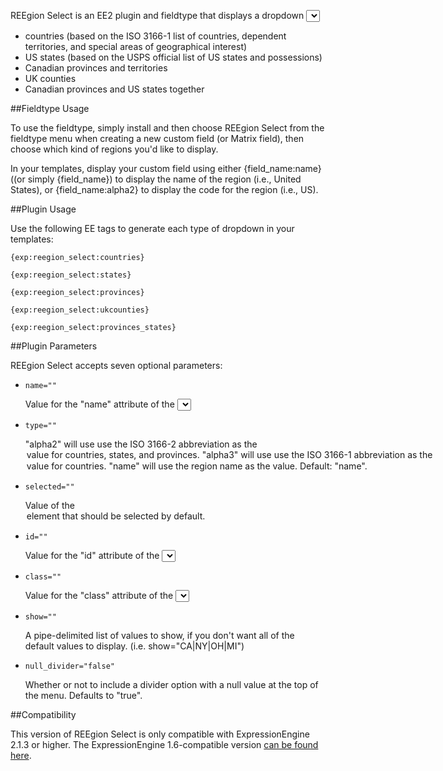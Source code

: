 REEgion Select is an EE2 plugin and fieldtype that displays a dropdown <select> list of:

- countries (based on the ISO 3166-1 list of countries, dependent territories, and special areas of geographical interest)
- US states (based on the USPS official list of US states and possessions)
- Canadian provinces and territories
- UK counties
- Canadian provinces and US states together

##Fieldtype Usage

To use the fieldtype, simply install and then choose REEgion Select from the fieldtype menu when creating a new custom field (or Matrix field), then choose which kind of regions you'd like to display.

In your templates, display your custom field using either {field_name:name} ((or simply {field_name}) to display the name of the region  (i.e., United States), or {field_name:alpha2} to display the code for the region (i.e., US).

##Plugin Usage

Use the following EE tags to generate each type of dropdown in your templates:

`{exp:reegion_select:countries}`

`{exp:reegion_select:states}`

`{exp:reegion_select:provinces}`

`{exp:reegion_select:ukcounties}`

`{exp:reegion_select:provinces_states}`

##Plugin Parameters

REEgion Select accepts seven optional parameters:

- `name=""`

   Value for the "name" attribute of the <select> menu. Defaults: "country", "state", "province", "county", "province_state".

- `type=""`

   "alpha2" will use use the ISO 3166-2 abbreviation as the <option> value for countries, states, and provinces. "alpha3" will use use the ISO 3166-1 abbreviation as the <option> value for countries. "name" will use the region name as the value. Default: "name".

- `selected=""`

   Value of the <option> element that should be selected by default.

- `id=""`

   Value for the "id" attribute of the <select> menu.

- `class=""`

   Value for the "class" attribute of the <select> menu.

- `show=""`

   A pipe-delimited list of values to show, if you don't want all of the default values to display. (i.e. show="CA|NY|OH|MI")

- `null_divider="false"`

   Whether or not to include a divider option with a null value at the top of the menu. Defaults to "true". 
   
##Compatibility

This version of REEgion Select is only compatible with ExpressionEngine 2.1.3 or higher. The ExpressionEngine 1.6-compatible version [can be found here](http://github.com/amphibian/pi.reegion_select.ee_addon).